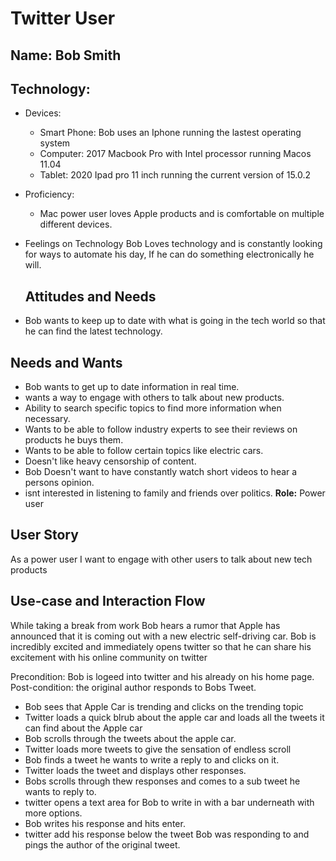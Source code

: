 # Twitter User
## Name: Bob Smith
## Technology:
* Devices:
    * Smart Phone: Bob uses an Iphone running the lastest operating system
    * Computer: 2017 Macbook Pro with Intel processor running Macos 11.04
    * Tablet: 2020 Ipad pro 11 inch running the current version of 15.0.2
    
* Proficiency:
    * Mac power user loves Apple products and is comfortable on multiple different devices.
* Feelings on Technology
Bob Loves technology and is constantly looking for ways to automate his day, If he can do something electronically he will.
  ## Attitudes and Needs
* Bob wants to keep up to date with what is going in the tech world so that he can find the latest technology.
## Needs and Wants
* Bob wants to get up to date information in real time.
* wants a way to engage with others to talk about new products.
* Ability to search specific topics to find more information when necessary.
* Wants to be able to follow industry experts to see their reviews on products he buys them.
* Wants to be able to follow certain topics like electric cars.
* Doesn't like heavy censorship of content.
* Bob Doesn't want to have constantly watch short videos to hear a persons opinion.
* isnt interested in listening to family and friends over politics. 
**Role:** Power user
  

## User Story
As a power user I want to engage with other users to talk about new tech products


## Use-case and Interaction Flow
While taking a break from work Bob hears a rumor that Apple has announced that it is coming out with a new electric self-driving car. Bob is incredibly excited and immediately opens twitter so that he can share his excitement with his online community  on twitter


Precondition: Bob is logeed into twitter and his already on his home page.
Post-condition: the original author responds to Bobs Tweet.

* Bob sees that Apple Car is trending and clicks on the trending topic
* Twitter loads a quick blrub about the apple car and loads all the tweets it can find about the Apple car
* Bob scrolls through the tweets about the apple car.
* Twitter loads more tweets to give the sensation of endless scroll
* Bob finds a tweet he wants to write a reply to and clicks on it.
* Twitter loads the tweet and displays other responses.
* Bobs scrolls through thew responses and comes to a sub tweet he wants to reply to.
* twitter opens a text area for Bob to write in with a bar underneath with more options.
* Bob writes his response and hits enter.
* twitter add his response below the tweet Bob was responding to and pings the author of the original tweet.

























